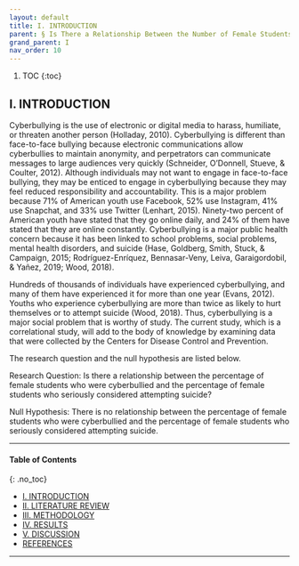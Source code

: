 ```yaml
---
layout: default
title: I. INTRODUCTION
parent: § Is There a Relationship Between the Number of Female Students Who Were Cyberbullied and the Number of Female Students Who Seriously Considered Attempting Suicide?    
grand_parent: I 
nav_order: 10 
---
```

<style>
.dont-break-out {
  /* These are technically the same, but use both */
  overflow-wrap: break-word;
  word-wrap: break-word;

     -ms-word-break: break-all;
  /* This is the dangerous one in WebKit, as it breaks things wherever */
  word-break: break-all;
  /* Instead use this non-standard one: */
  word-break: break-word;
}

.youtube-container {
    position: relative;
    width: 100%;
    height: 0;
    padding-bottom: 56.25%;
}
.youtube-video {
    position: absolute;
    top: 0;
    left: 0;
    width: 100%;
    height: 100%;
}

</style>

<div class="dont-break-out" markdown="1">

1. TOC
{:toc}

## I. INTRODUCTION
Cyberbullying is the use of electronic or digital media to harass, humiliate, or threaten another person (Holladay, 2010). Cyberbullying is different than face-to-face bullying because electronic communications allow cyberbullies to maintain anonymity, and perpetrators can communicate messages to large audiences very quickly (Schneider, O’Donnell, Stueve, & Coulter, 2012). Although individuals may not want to engage in face-to-face bullying, they may be enticed to engage in cyberbullying because they may feel reduced responsibility and accountability. This is a major problem because 71% of American youth use Facebook, 52% use Instagram, 41% use Snapchat, and 33% use Twitter (Lenhart, 2015). Ninety-two percent of American youth have stated that they go online daily, and 24% of them have stated that they are online constantly. Cyberbullying is a major public health concern because it has been linked to school problems, social problems, mental health disorders, and suicide (Hase, Goldberg, Smith, Stuck, & Campaign, 2015; Rodríguez-Enríquez, Bennasar-Veny, Leiva, Garaigordobil, & Yañez, 2019; Wood, 2018).

Hundreds of thousands of individuals have experienced cyberbullying, and many of them have experienced it for more than one year (Evans, 2012). Youths who experience cyberbullying are more than twice as likely to hurt themselves or to attempt suicide (Wood, 2018). Thus, cyberbullying is a major social problem that is worthy of study. The current study, which is a correlational study, will add to the body of knowledge by examining data that were collected by the Centers for Disease Control and Prevention.

The research question and the null hypothesis are listed below. 

Research Question: Is there a relationship between the percentage of female students who were cyberbullied and the percentage of female students who seriously considered attempting suicide?

Null Hypothesis: There is no relationship between the percentage of female students who were cyberbullied and the percentage of female students who seriously considered attempting suicide.

***

#### Table of Contents
{: .no_toc}

<ul><li> <a href="/docs/cyberbully/Is-There-a-Relationship-Between-the-Number-of-Female-Students-Who-Were-Cyberbullied-and-the-Number-of-Female-Students-Who-Seriously-Considered-Attempting-Suicide-1/">I. INTRODUCTION</a></li><li> <a href="/docs/cyberbully/Is-There-a-Relationship-Between-the-Number-of-Female-Students-Who-Were-Cyberbullied-and-the-Number-of-Female-Students-Who-Seriously-Considered-Attempting-Suicide-2/">II. LITERATURE REVIEW</a></li><li> <a href="/docs/cyberbully/Is-There-a-Relationship-Between-the-Number-of-Female-Students-Who-Were-Cyberbullied-and-the-Number-of-Female-Students-Who-Seriously-Considered-Attempting-Suicide-3/">III. METHODOLOGY</a></li><li> <a href="/docs/cyberbully/Is-There-a-Relationship-Between-the-Number-of-Female-Students-Who-Were-Cyberbullied-and-the-Number-of-Female-Students-Who-Seriously-Considered-Attempting-Suicide-4/">IV. RESULTS</a></li><li> <a href="/docs/cyberbully/Is-There-a-Relationship-Between-the-Number-of-Female-Students-Who-Were-Cyberbullied-and-the-Number-of-Female-Students-Who-Seriously-Considered-Attempting-Suicide-5/">V. DISCUSSION</a></li><li> <a href="/docs/cyberbully/Is-There-a-Relationship-Between-the-Number-of-Female-Students-Who-Were-Cyberbullied-and-the-Number-of-Female-Students-Who-Seriously-Considered-Attempting-Suicide-6/">REFERENCES</a></li></ul>

***

</div>
